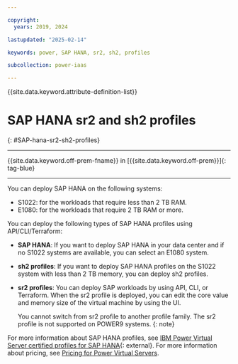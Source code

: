 ```yaml
---

copyright:
  years: 2019, 2024

lastupdated: "2025-02-14"

keywords: power, SAP HANA, sr2, sh2, profiles

subcollection: power-iaas

---
```


{{site.data.keyword.attribute-definition-list}}

# SAP HANA sr2 and sh2 profiles
{: #SAP-hana-sr2-sh2-profiles}

---



{{site.data.keyword.off-prem-fname}} in [{{site.data.keyword.off-prem}}]{: tag-blue}


---



You can deploy SAP HANA on the following systems:

* S1022: for the workloads that require less than 2 TB RAM.
* E1080: for the workloads that require 2 TB RAM or more.


You can deploy the following types of SAP HANA profiles using API/CLI/Terraform:

* **SAP HANA**: If you want to deploy SAP HANA in your data center and if no S1022 systems are available, you can select an E1080 system.

* **sh2 profiles**: If you want to deploy SAP HANA profiles on the S1022 system with less than 2 TB memory, you can deploy sh2 profiles.

* **sr2 profiles**: You can deploy SAP workloads by using API, CLI, or Terraform. When the sr2 profile is deployed, you can edit the core value and memory size of the virtual machine by using the UI.

    You cannot switch from sr2 profile to another profile family. The sr2 profile is not supported on POWER9 systems.
    {: note}

For more information about SAP HANA profiles, see [IBM Power Virtual Server certified profiles for SAP HANA](https://cloud.ibm.com/docs/sap?topic=sap-hana-iaas-offerings-profiles-power-vs){: external}. For more information about pricing, see [Pricing for Power Virtual Servers](/docs/power-iaas?topic=power-iaas-pricing-virtual-server-on-cloud).
